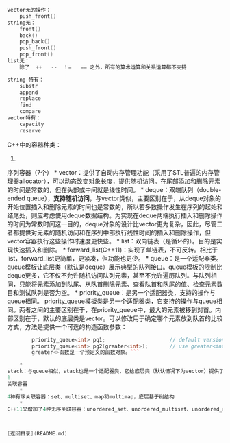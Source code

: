 ```C
vector无的操作：
    push_front()
string无：
    front()
    back()
    pop_back()
    push_front()
    pop_front()
list无：
    除了  ++   --  ！=   == 之外，所有的算术运算和关系运算都不支持
```
```C
string 特有：
    substr
    append
    replace
    find
    compare
vector特有：
    capacity
    reserve
```

C++中的容器种类：

1. 
序列容器（7个）
    * 
vector：提供了自动内存管理功能（采用了STL普遍的内存管理器allocator），可以动态改变对象长度，提供随机访问。在尾部添加和删除元素的时间是常数的，但在头部或中间就是线性时间。
    * 
deque：双端队列（double-ended queue），**支持随机访问**，与vector类似，主要区别在于，从deque对象的开始位置插入和删除元素的时间也是常数的，所以若多数操作发生在序列的起始和结尾处，则应考虑使用deque数据结构。为实现在deque两端执行插入和删除操作的时间为常数时间这一目的，deque对象的设计比vector更为复杂，因此，尽管二者都提供对元素的随机访问和在序列中部执行线性时间的插入和删除操作，但vector容器执行这些操作时速度更快些。
    * 
list：双向链表（是循环的）。目的是实现快速插入和删除。
    * 
forward_list(C++11)：实现了单链表，不可反转。相比于list，forward_list更简单，更紧凑，但功能也更少。
    * 
queue：是一个适配器类。queue模板让底层类（默认是deque）展示典型的队列接口。queue模板的限制比deque更多，它不仅不允许随机访问队列元素，甚至不允许遍历队列。与队列相同，只能将元素添加到队尾、从队首删除元素、查看队首和队尾的值、检查元素数目和测试队列是否为空。
    * 
priority_queue：是另一个适配器类，支持的操作与queue相同。
        priority_queue模板类是另一个适配器类，它支持的操作与queue相同。两者之间的主要区别在于，在priority_queue中，最大的元素被移到对首。内部区别在于，默认的底层类是vector。可以修改用于确定哪个元素放到队首的比较方式，方法是提供一个可选的构造函数参数：
```C++
        priority_queue<int> pq1;                     // default version
        priority_queue<int> pg2(greater<int>);       // use greater<int> to order
        greater<>函数是一个预定义的函数对象。```

    * 
stack：与queue相似，stack也是一个适配器类，它给底层类（默认情况下为vector）提供了典型的栈接口。
1. 
关联容器
    * 
4种有序关联容器：set、multiset、map和multimap，底层基于树结构
    * 
C++11又增加了4种无序关联容器：unordered_set、unordered_multiset、unordered_map和unordered_multimap，底层基于hash。



[返回目录](README.md)